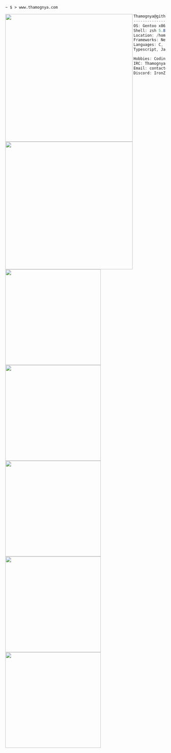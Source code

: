 ```console
~ $ > www.thamognya.com
```



<img align="left" src="https://github-readme-stats.vercel.app/api?username=Thamognya&count_private=true&show_icons=true&theme=dark" width="400"/>

```csharp
Thamognya@github.com
-------------------------
OS: Gentoo x86_64
Shell: zsh 5.8.1
Location: /home/thamognya
Frameworks: NextJs
Languages: C, C++, Rust, Python,
Typescript, Javascript
```

<img align="left" src="https://github-readme-stats.vercel.app/api/top-langs/?username=Thamognya&langs_count=10&hide=shell,XSLT&theme=dark" width="400" />

```csharp
Hobbies: Coding, & Manga Reading
IRC: Thamognya
Email: contact@thamognya.com
Discord: IronZoom#5805
```

<div align="left">
   <a href="https://github.com/Thamognya/TFetch" target="_blank"><img src="https://github-readme-stats.vercel.app/api/pin/?username=Thamognya&repo=TFetch&theme=dark" width="300" /></a>
   <a href="https://github.com/Thamognya/UniverseVim" target="_blank"><img src="https://github-readme-stats.vercel.app/api/pin/?username=Thamognya&repo=UniverseVim&theme=dark" width="300" /></a>
   <a href="https://github.com/Thamognya/meaty-rust-kernel" target="_blank"><img src="https://github-readme-stats.vercel.app/api/pin/?username=Thamognya&repo=meaty-rust-kernel&theme=dark" width="300" />
   <a href="https://github.com/Thamognya/meaty-c-kernel" target="_blank"><img src="https://github-readme-stats.vercel.app/api/pin/?username=Thamognya&repo=meaty-c-kernel&theme=dark" width="300" /></a>
   <a href="https://github.com/Thamognya/GCC-Cross-Compiler" target="_blank"><img src="https://github-readme-stats.vercel.app/api/pin/?username=Thamognya&repo=GCC-Cross-Compiler&theme=dark" width="300" /></a>
</div>
